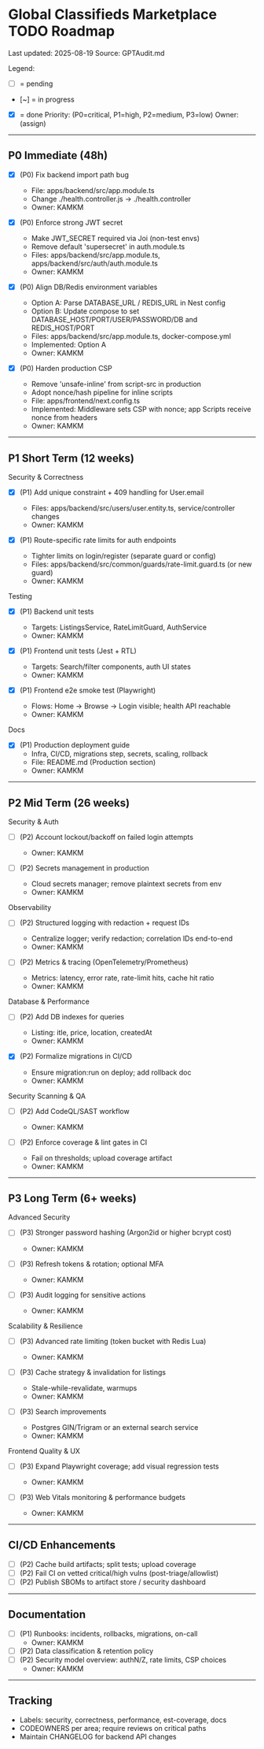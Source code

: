 # Global Classifieds Marketplace  TODO Roadmap

Last updated: 2025-08-19
Source: GPTAudit.md

Legend:
- [ ] = pending
- [~] = in progress
- [x] = done
Priority: (P0=critical, P1=high, P2=medium, P3=low)
Owner: (assign)

---

## P0  Immediate (48h)

- [x] (P0) Fix backend import path bug
  - File: apps/backend/src/app.module.ts
  - Change ./health.controller.js -> ./health.controller
  - Owner: KAMKM

- [x] (P0) Enforce strong JWT secret
  - Make JWT_SECRET required via Joi (non-test envs)
  - Remove default 'supersecret' in auth.module.ts
  - Files: apps/backend/src/app.module.ts, apps/backend/src/auth/auth.module.ts
  - Owner: KAMKM

- [x] (P0) Align DB/Redis environment variables
  - Option A: Parse DATABASE_URL / REDIS_URL in Nest config
  - Option B: Update compose to set DATABASE_HOST/PORT/USER/PASSWORD/DB and REDIS_HOST/PORT
  - Files: apps/backend/src/app.module.ts, docker-compose.yml
  - Implemented: Option A
  - Owner: KAMKM

- [x] (P0) Harden production CSP
  - Remove 'unsafe-inline' from script-src in production
  - Adopt nonce/hash pipeline for inline scripts
  - File: apps/frontend/next.config.ts
  - Implemented: Middleware sets CSP with nonce; app Scripts receive nonce from headers
  - Owner: KAMKM

---

## P1  Short Term (12 weeks)

Security & Correctness
- [x] (P1) Add unique constraint + 409 handling for User.email
  - Files: apps/backend/src/users/user.entity.ts, service/controller changes
  - Owner: KAMKM

- [x] (P1) Route-specific rate limits for auth endpoints
  - Tighter limits on login/register (separate guard or config)
  - Files: apps/backend/src/common/guards/rate-limit.guard.ts (or new guard)
  - Owner: KAMKM

Testing
- [x] (P1) Backend unit tests
  - Targets: ListingsService, RateLimitGuard, AuthService
  - Owner: KAMKM

- [x] (P1) Frontend unit tests (Jest + RTL)
  - Targets: Search/filter components, auth UI states
  - Owner: KAMKM

- [x] (P1) Frontend e2e smoke test (Playwright)
  - Flows: Home -> Browse -> Login visible; health API reachable
  - Owner: KAMKM

Docs
- [x] (P1) Production deployment guide
  - Infra, CI/CD, migrations step, secrets, scaling, rollback
  - File: README.md (Production section)
  - Owner: KAMKM

---

## P2  Mid Term (26 weeks)

Security & Auth
- [ ] (P2) Account lockout/backoff on failed login attempts
  - Owner: KAMKM

- [ ] (P2) Secrets management in production
  - Cloud secrets manager; remove plaintext secrets from env
  - Owner: KAMKM

Observability
- [ ] (P2) Structured logging with redaction + request IDs
  - Centralize logger; verify redaction; correlation IDs end-to-end
  - Owner: KAMKM

- [ ] (P2) Metrics & tracing (OpenTelemetry/Prometheus)
  - Metrics: latency, error rate, rate-limit hits, cache hit ratio
  - Owner: KAMKM

Database & Performance
- [ ] (P2) Add DB indexes for queries
  - Listing: 	itle, price, location, createdAt
  - Owner: KAMKM

- [x] (P2) Formalize migrations in CI/CD
  - Ensure migration:run on deploy; add rollback doc
  - Owner: KAMKM

Security Scanning & QA
- [ ] (P2) Add CodeQL/SAST workflow
  - Owner: KAMKM

- [ ] (P2) Enforce coverage & lint gates in CI
  - Fail on thresholds; upload coverage artifact
  - Owner: KAMKM

---

## P3  Long Term (6+ weeks)

Advanced Security
- [ ] (P3) Stronger password hashing (Argon2id or higher bcrypt cost)
  - Owner: KAMKM

- [ ] (P3) Refresh tokens & rotation; optional MFA
  - Owner: KAMKM

- [ ] (P3) Audit logging for sensitive actions
  - Owner: KAMKM

Scalability & Resilience
- [ ] (P3) Advanced rate limiting (token bucket with Redis Lua)
  - Owner: KAMKM

- [ ] (P3) Cache strategy & invalidation for listings
  - Stale-while-revalidate, warmups
  - Owner: KAMKM

- [ ] (P3) Search improvements
  - Postgres GIN/Trigram or an external search service
  - Owner: KAMKM

Frontend Quality & UX
- [ ] (P3) Expand Playwright coverage; add visual regression tests
  - Owner: KAMKM

- [ ] (P3) Web Vitals monitoring & performance budgets
  - Owner: KAMKM

---

## CI/CD Enhancements

- [ ] (P2) Cache build artifacts; split tests; upload coverage
- [ ] (P2) Fail CI on vetted critical/high vulns (post-triage/allowlist)
- [ ] (P2) Publish SBOMs to artifact store / security dashboard

---

## Documentation

- [ ] (P1) Runbooks: incidents, rollbacks, migrations, on-call
  - Owner: KAMKM
- [ ] (P2) Data classification & retention policy
- [ ] (P2) Security model overview: authN/Z, rate limits, CSP choices
  - Owner: KAMKM

---

## Tracking

- Labels: security, correctness, performance, 	est-coverage, docs
- CODEOWNERS per area; require reviews on critical paths
- Maintain CHANGELOG for backend API changes